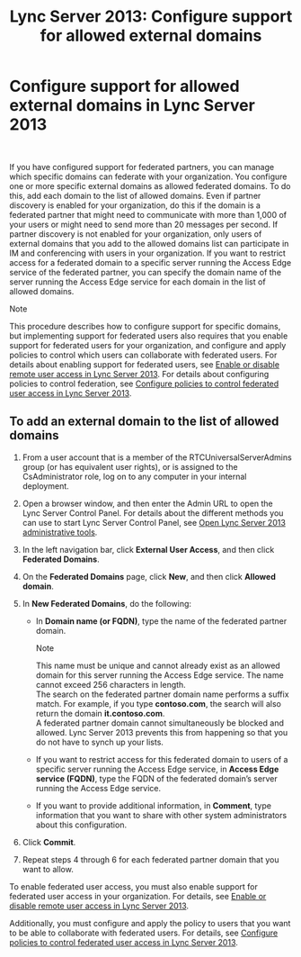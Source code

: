 ﻿---
title: 'Lync Server 2013: Configure support for allowed external domains'
TOCTitle: Configure support for allowed external domains
ms:assetid: 3ee6e175-986d-4c33-b03a-b9f93083dca6
ms:mtpsurl: https://technet.microsoft.com/en-us/library/Gg425908(v=OCS.15)
ms:contentKeyID: 48183943
ms.date: 07/23/2014
mtps_version: v=OCS.15
---

# Configure support for allowed external domains in Lync Server 2013

 


If you have configured support for federated partners, you can manage which specific domains can federate with your organization. You configure one or more specific external domains as allowed federated domains. To do this, add each domain to the list of allowed domains. Even if partner discovery is enabled for your organization, do this if the domain is a federated partner that might need to communicate with more than 1,000 of your users or might need to send more than 20 messages per second. If partner discovery is not enabled for your organization, only users of external domains that you add to the allowed domains list can participate in IM and conferencing with users in your organization. If you want to restrict access for a federated domain to a specific server running the Access Edge service of the federated partner, you can specify the domain name of the server running the Access Edge service for each domain in the list of allowed domains.


> [!NOTE]
> This procedure describes how to configure support for specific domains, but implementing support for federated users also requires that you enable support for federated users for your organization, and configure and apply policies to control which users can collaborate with federated users. For details about enabling support for federated users, see <A href="lync-server-2013-enable-or-disable-remote-user-access.md">Enable or disable remote user access in Lync Server 2013</A>. For details about configuring policies to control federation, see <A href="lync-server-2013-configure-policies-to-control-federated-user-access.md">Configure policies to control federated user access in Lync Server 2013</A>.



## To add an external domain to the list of allowed domains

1.  From a user account that is a member of the RTCUniversalServerAdmins group (or has equivalent user rights), or is assigned to the CsAdministrator role, log on to any computer in your internal deployment.

2.  Open a browser window, and then enter the Admin URL to open the Lync Server Control Panel. For details about the different methods you can use to start Lync Server Control Panel, see [Open Lync Server 2013 administrative tools](lync-server-2013-open-lync-server-administrative-tools.md).

3.  In the left navigation bar, click **External User Access**, and then click **Federated Domains**.

4.  On the **Federated Domains** page, click **New**, and then click **Allowed domain**.

5.  In **New Federated Domains**, do the following:
    
      - In **Domain name (or FQDN)**, type the name of the federated partner domain.
        

        > [!NOTE]
        > This name must be unique and cannot already exist as an allowed domain for this server running the Access Edge service. The name cannot exceed 256 characters in length.<BR>The search on the federated partner domain name performs a suffix match. For example, if you type <STRONG>contoso.com</STRONG>, the search will also return the domain <STRONG>it.contoso.com</STRONG>.<BR>A federated partner domain cannot simultaneously be blocked and allowed. Lync Server 2013 prevents this from happening so that you do not have to synch up your lists.

    
      - If you want to restrict access for this federated domain to users of a specific server running the Access Edge service, in **Access Edge service (FQDN)**, type the FQDN of the federated domain’s server running the Access Edge service.
    
      - If you want to provide additional information, in **Comment**, type information that you want to share with other system administrators about this configuration.

6.  Click **Commit**.

7.  Repeat steps 4 through 6 for each federated partner domain that you want to allow.

To enable federated user access, you must also enable support for federated user access in your organization. For details, see [Enable or disable remote user access in Lync Server 2013](lync-server-2013-enable-or-disable-remote-user-access.md).

Additionally, you must configure and apply the policy to users that you want to be able to collaborate with federated users. For details, see [Configure policies to control federated user access in Lync Server 2013](lync-server-2013-configure-policies-to-control-federated-user-access.md).


